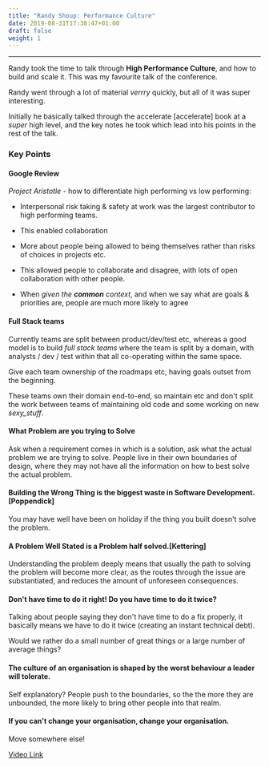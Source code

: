 ```yaml
---
title: "Randy Shoup: Performance Culture"
date: 2019-08-31T17:38:47+01:00
draft: false
weight: 1
---
```


---

Randy took the time to talk through **High Performance Culture**, and how to build and scale it. This was my favourite talk of the conference.

Randy went through a lot of material *verrry* quickly, but all of it was super interesting.

Initially he basically talked through the accelerate [accelerate] book at a *super* high level, and the key notes he took which lead into his points in the rest of the talk.

### Key Points

#### Google Review

*Project Aristotle* - how to differentiate high performing vs low performing:

* Interpersonal risk taking & safety at work was the largest contributor to high performing teams.

* This enabled collaboration

* More about people being allowed to being themselves rather than risks of choices in projects etc.

* This allowed people to collaborate and disagree, with lots of open collaboration with other people.

* When _given the **common** context_, and when we say what are goals & priorities are, people are much more likely to agree

#### Full Stack teams

Currently teams are split between product/dev/test etc, whereas a good model is to build _full stack teams_ where the team is split by a domain, with analysts / dev / test within that all co-operating within the same space.

Give each team ownership of the roadmaps etc, having goals outset from the beginning.

These teams own their domain end-to-end, so maintain etc and don't split the work between teams of maintaining old code and some working on new _sexy_stuff_.

#### What Problem are you trying to Solve

Ask when a requirement comes in which is a solution, ask what the actual problem we are trying to solve. People live in their own boundaries of design, where they may not have all the information on how to best solve the actual problem.

#### Building the Wrong Thing is the biggest waste in Software Development. [Poppendick]

You may have well have been on holiday if the thing you built doesn't solve the problem.

#### A Problem Well Stated is a Problem half solved.[Kettering]

Understanding the problem deeply means that usually the path to solving the problem will become more clear, as the routes through the issue are substantiated, and reduces the amount of unforeseen consequences.

#### Don't have time to do it right! Do you have time to do it twice?

Talking about people saying they don't have time to do a fix properly, it basically means we have to do it twice (creating an instant technical debt).

Would we rather do a small number of great things or a large number of average things?

#### The culture of an organisation is shaped by the worst behaviour a leader will tolerate.

Self explanatory? People push to the boundaries, so the the more they are unbounded, the more likely to bring other people into that realm.

#### If you can't change your organisation, change your organisation.

Move somewhere else!



[Video Link](https://www.infoq.com/presentations/autonomy-trust-pragmacy-teams/?itm_source=infoq&itm_medium=QCon_EarlyAccessVideos&itm_campaign=QConLondon2019)
